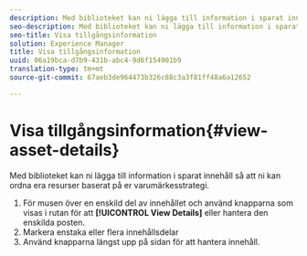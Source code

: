 ```yaml
---
description: Med biblioteket kan ni lägga till information i sparat innehåll så att ni kan ordna era resurser baserat på er varumärkesstrategi.
seo-description: Med biblioteket kan ni lägga till information i sparat innehåll så att ni kan ordna era resurser baserat på er varumärkesstrategi.
seo-title: Visa tillgångsinformation
solution: Experience Manager
title: Visa tillgångsinformation
uuid: 06a19bca-d7b9-431b-abc4-9d6f154901b9
translation-type: tm+mt
source-git-commit: 67aeb3de964473b326c88c3a3f81ff48a6a12652

---
```



# Visa tillgångsinformation{#view-asset-details}

Med biblioteket kan ni lägga till information i sparat innehåll så att ni kan ordna era resurser baserat på er varumärkesstrategi.

1. För musen över en enskild del av innehållet och använd knapparna som visas i rutan för att **[!UICONTROL View Details]** eller hantera den enskilda posten.
1. Markera enstaka eller flera innehållsdelar
1. Använd knapparna längst upp på sidan för att hantera innehåll.
